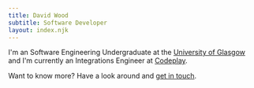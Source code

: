 ```yaml
---
title: David Wood
subtitle: Software Developer
layout: index.njk
---
```

I'm an Software Engineering Undergraduate at the [University of Glasgow](https://gla.ac.uk) and I'm currently an Integrations Engineer at [Codeplay](https://www.codeplay.com/).

Want to know more? Have a look around and [get in touch](mailto:hello@davidtw.co).
